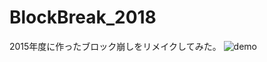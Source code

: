 # BlockBreak_2018
2015年度に作ったブロック崩しをリメイクしてみた。
![demo](https://drive.google.com/open?id=1VJEt0egwgybF5FUKTl5mGs1AT4jXpHVA)

